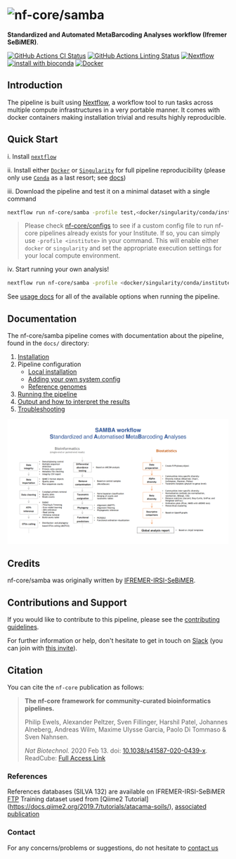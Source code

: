 # ![nf-core/samba](docs/images/nf-core-samba_logo.png)

**Standardized and Automated MetaBarcoding Analyses workflow (Ifremer SeBiMER)**.

[![GitHub Actions CI Status](https://github.com/nf-core/samba/workflows/nf-core%20CI/badge.svg)](https://github.com/nf-core/samba/actions)
[![GitHub Actions Linting Status](https://github.com/nf-core/samba/workflows/nf-core%20linting/badge.svg)](https://github.com/nf-core/samba/actions)
[![Nextflow](https://img.shields.io/badge/nextflow-%E2%89%A519.10.0-brightgreen.svg)](https://www.nextflow.io/)
[![install with bioconda](https://img.shields.io/badge/install%20with-bioconda-brightgreen.svg)](http://bioconda.github.io/)
[![Docker](https://img.shields.io/docker/automated/nfcore/samba.svg)](https://hub.docker.com/r/nfcore/samba)

## Introduction

The pipeline is built using [Nextflow](https://www.nextflow.io), a workflow tool to run tasks across multiple compute infrastructures in a very portable manner. It comes with docker containers making installation trivial and results highly reproducible.

## Quick Start

i. Install [`nextflow`](https://nf-co.re/usage/installation)

ii. Install either [`Docker`](https://docs.docker.com/engine/installation/) or [`Singularity`](https://www.sylabs.io/guides/3.0/user-guide/) for full pipeline reproducibility (please only use [`Conda`](https://conda.io/miniconda.html) as a last resort; see [docs](https://nf-co.re/usage/configuration#basic-configuration-profiles))

iii. Download the pipeline and test it on a minimal dataset with a single command

```bash
nextflow run nf-core/samba -profile test,<docker/singularity/conda/institute>
```

> Please check [nf-core/configs](https://github.com/nf-core/configs#documentation) to see if a custom config file to run nf-core pipelines already exists for your Institute. If so, you can simply use `-profile <institute>` in your command. This will enable either `docker` or `singularity` and set the appropriate execution settings for your local compute environment.

iv. Start running your own analysis!

```bash
nextflow run nf-core/samba -profile <docker/singularity/conda/institute>,custom
```

See [usage docs](docs/usage.md) for all of the available options when running the pipeline.

## Documentation

The nf-core/samba pipeline comes with documentation about the pipeline, found in the `docs/` directory:

1. [Installation](https://nf-co.re/usage/installation)
2. Pipeline configuration
    * [Local installation](https://nf-co.re/usage/local_installation)
    * [Adding your own system config](https://nf-co.re/usage/adding_own_config)
    * [Reference genomes](https://nf-co.re/usage/reference_genomes)
3. [Running the pipeline](docs/usage.md)
4. [Output and how to interpret the results](docs/output.md)
5. [Troubleshooting](https://nf-co.re/usage/troubleshooting)

![SAMBA Workflow](./docs/images/samba-v2.0.0.png)

## Credits

nf-core/samba was originally written by [IFREMER-IRSI-SeBiMER](https://wwz.ifremer.fr/Recherche/Departements-scientifiques/Departement-Infrastructures-de-Recherche-et-Systemes-d-Information/Activites/Bioinformatique).

## Contributions and Support

If you would like to contribute to this pipeline, please see the [contributing guidelines](.github/CONTRIBUTING.md).

For further information or help, don't hesitate to get in touch on [Slack](https://nfcore.slack.com/channels/samba) (you can join with [this invite](https://nf-co.re/join/slack)).

## Citation

<!-- TODO nf-core: Add citation for pipeline after first release. Uncomment lines below and update Zenodo doi. -->
<!-- If you use  nf-core/samba for your analysis, please cite it using the following doi: [10.5281/zenodo.XXXXXX](https://doi.org/10.5281/zenodo.XXXXXX) -->

You can cite the `nf-core` publication as follows:

> **The nf-core framework for community-curated bioinformatics pipelines.**
>
> Philip Ewels, Alexander Peltzer, Sven Fillinger, Harshil Patel, Johannes Alneberg, Andreas Wilm, Maxime Ulysse Garcia, Paolo Di Tommaso & Sven Nahnsen.
>
> _Nat Biotechnol._ 2020 Feb 13. doi: [10.1038/s41587-020-0439-x](https://dx.doi.org/10.1038/s41587-020-0439-x).  
> ReadCube: [Full Access Link](https://rdcu.be/b1GjZ)

### References 

References databases (SILVA 132) are available on IFREMER-IRSI-SeBiMER [FTP](ftp://ftp.ifremer.fr/ifremer/dataref/bioinfo/sebimer/sequence-set/qiime2/2019.07/)
Training dataset used from [Qiime2 Tutorial] (https://docs.qiime2.org/2019.7/tutorials/atacama-soils/), [associated publication](https://msystems.asm.org/content/2/3/e00195-16)

### Contact

For any concerns/problems or suggestions, do not hesitate to [contact us](samba-sebimer@ifremer.fr)
